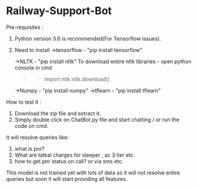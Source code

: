 # Railway-Support-Bot
Pre-requisites :
1. Python version 3.6 is recommended(For Tensorflow issues).

2. Need to install 
      ->tensorflow - "pip install tensorflow"
      
      ->NLTK - "pip install nltk"
      To download entire nltk libraries - open python console in cmd
      >>import nltk
      >>nltk.download()
      
      ->Numpy - "pip install numpy"
      ->tflearn - "pip install tflearn"
      
How to test it :
1. Download the zip file and extract it.
2. Simply double click on ChatBot.py file and start chatting / or run the code on cmd.

It will resolve queries like:
1. what is pnr?
2. What are tatkal charges for sleeper , ac 3 tier etc.
3. how to get pnr status on call? or via sms etc.

This model is not trained yet with lots of data so it will not resolve entire queries but soon it will start providing all features.
